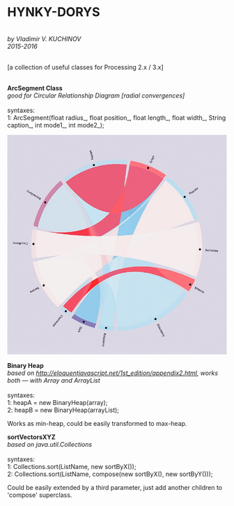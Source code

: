<h1><b>HYNKY-DORYS</b></h1><br>
<i>by Vladimir V. KUCHINOV<br>
2015-2016</i><br><br>

[a collection of useful classes for Processing 2.x / 3.x]<br><br>

<b>ArcSegment Class</b><br>
<i>good for Circular Relationship Diagram [radial convergences]</i><br><br>
syntaxes:<br>
1: ArcSegment(float radius_, float position_, float length_, float width_, String caption_, int mode1_, int mode2_);<br>

![alt tag](https://raw.githubusercontent.com/vkuchinov/hunkyDorys/updated/ArcSegmentClass/screenshot.png)


<b>Binary Heap</b><br>
<i>based on http://eloquentjavascript.net/1st_edition/appendix2.html, works both — with Array and ArrayList</i><br><br>
syntaxes:<br>
1: heapA = new BinaryHeap(array);<br>
2: heapB = new BinaryHeap(arrayList);<br>

Works as min-heap, could be easily transformed to max-heap.

<b>sortVectorsXYZ</b><br>
<i>based on java.util.Collections</i><br><br>
syntaxes:<br>
1: Collections.sort(ListName, new sortByX());<br>
2: Collections.sort(ListName, compose(new sortByX(), new sortByY()));<br>
	     
Could be easily extended by a third parameter, just add another children to<br>
'compose' superclass.<br><br>

